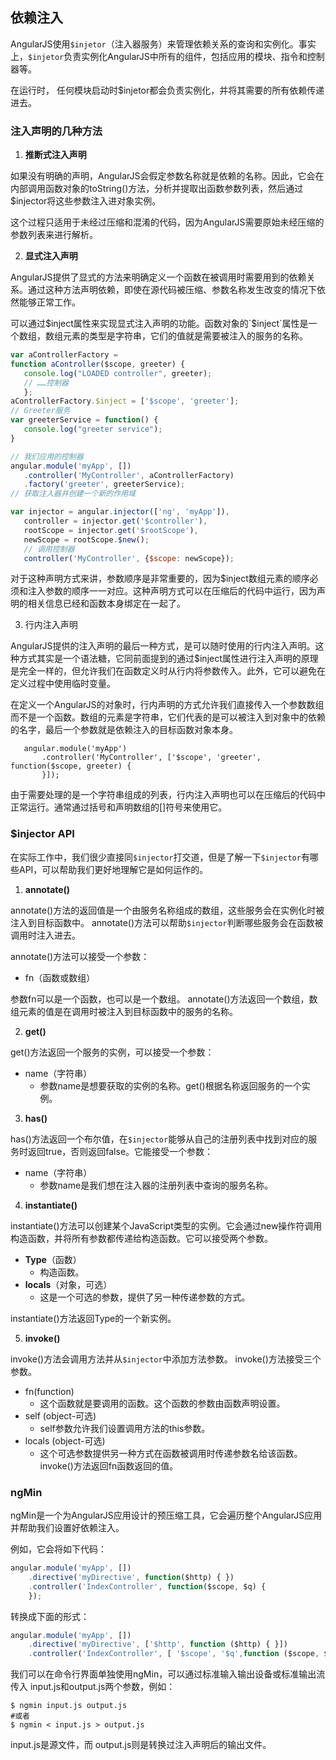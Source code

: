 ## 依赖注入

AngularJS使用`$injetor`（注入器服务）来管理依赖关系的查询和实例化。事实上，`$injetor`负责实例化AngularJS中所有的组件，包括应用的模块、指令和控制器等。

在运行时， 任何模块启动时$injetor都会负责实例化，并将其需要的所有依赖传递进去。

### 注入声明的几种方法

1. **推断式注入声明**

 如果没有明确的声明，AngularJS会假定参数名称就是依赖的名称。因此，它会在内部调用函数对象的toString()方法，分析并提取出函数参数列表，然后通过$injector将这些参数注入进对象实例。

 这个过程只适用于未经过压缩和混淆的代码，因为AngularJS需要原始未经压缩的参数列表来进行解析。

2. **显式注入声明**
 
 AngularJS提供了显式的方法来明确定义一个函数在被调用时需要用到的依赖关系。通过这种方法声明依赖，即使在源代码被压缩、参数名称发生改变的情况下依然能够正常工作。

 可以通过$inject属性来实现显式注入声明的功能。函数对象的`$inject`属性是一个数组，数组元素的类型是字符串，它们的值就是需要被注入的服务的名称。

 ```js
 var aControllerFactory =
 function aController($scope, greeter) {
    console.log("LOADED controller", greeter);
    // ……控制器
    };
 aControllerFactory.$inject = ['$scope', 'greeter']; 
 // Greeter服务
 var greeterService = function() {
    console.log("greeter service");
 }

 // 我们应用的控制器
 angular.module('myApp', [])
    .controller('MyController', aControllerFactory)
    .factory('greeter', greeterService);
 // 获取注入器并创建一个新的作用域
 
 var injector = angular.injector(['ng', 'myApp']),
    controller = injector.get('$controller'),
    rootScope = injector.get('$rootScope'),
    newScope = rootScope.$new();
    // 调用控制器
    controller('MyController', {$scope: newScope});

 ```
 
 对于这种声明方式来讲，参数顺序是非常重要的，因为$inject数组元素的顺序必须和注入参数的顺序一一对应。这种声明方式可以在压缩后的代码中运行，因为声明的相关信息已经和函数本身绑定在一起了。

3. 行内注入声明
 
 AngularJS提供的注入声明的最后一种方式，是可以随时使用的行内注入声明。这种方式其实是一个语法糖，它同前面提到的通过$inject属性进行注入声明的原理是完全一样的，但允许我们在函数定义时从行内将参数传入。此外，它可以避免在定义过程中使用临时变量。

 在定义一个AngularJS的对象时，行内声明的方式允许我们直接传入一个参数数组而不是一个函数。数组的元素是字符串，它们代表的是可以被注入到对象中的依赖的名字，最后一个参数就是依赖注入的目标函数对象本身。
 
 ```
    angular.module('myApp')
        .controller('MyController', ['$scope', 'greeter', function($scope, greeter) {
        }]);
 ```

 由于需要处理的是一个字符串组成的列表，行内注入声明也可以在压缩后的代码中正常运行。通常通过括号和声明数组的[]符号来使用它。

### $injector API

在实际工作中，我们很少直接同`$injector`打交道，但是了解一下`$injector`有哪些API，可以帮助我们更好地理解它是如何运作的。

1. **annotate()**
 
 annotate()方法的返回值是一个由服务名称组成的数组，这些服务会在实例化时被注入到目标函数中。 annotate()方法可以帮助`$injector`判断哪些服务会在函数被调用时注入进去。

 annotate()方法可以接受一个参数：
 - fn（函数或数组）
 
 参数fn可以是一个函数，也可以是一个数组。 annotate()方法返回一个数组，数组元素的值是在调用时被注入到目标函数中的服务的名称。

2. **get()**
 
 get()方法返回一个服务的实例，可以接受一个参数：

 - name（字符串）
     + 参数name是想要获取的实例的名称。get()根据名称返回服务的一个实例。

3. **has()**
 
 has()方法返回一个布尔值，在`$injector`能够从自己的注册列表中找到对应的服务时返回true，否则返回false。它能接受一个参数：
 - name（字符串）
     + 参数name是我们想在注入器的注册列表中查询的服务名称。

4. **instantiate()**
 
 instantiate()方法可以创建某个JavaScript类型的实例。它会通过new操作符调用构造函数，并将所有参数都传递给构造函数。它可以接受两个参数。
 - **Type**（函数）
     + 构造函数。
 - **locals**（对象，可选）
     + 这是一个可选的参数，提供了另一种传递参数的方式。
 
 instantiate()方法返回Type的一个新实例。

5. **invoke()**
 
 invoke()方法会调用方法并从`$injector`中添加方法参数。
 invoke()方法接受三个参数。
 - fn(function)
     + 这个函数就是要调用的函数。这个函数的参数由函数声明设置。
 - self (object-可选)
     + self参数允许我们设置调用方法的this参数。
 - locals (object-可选)
     + 这个可选参数提供另一种方式在函数被调用时传递参数名给该函数。
 invoke()方法返回fn函数返回的值。


### ngMin

ngMin是一个为AngularJS应用设计的预压缩工具，它会遍历整个AngularJS应用并帮助我们设置好依赖注入。

例如，它会将如下代码：

```js
angular.module('myApp', [])
    .directive('myDirective', function($http) { })
    .controller('IndexController', function($scope, $q) {
    });
```

转换成下面的形式：

```js
angular.module('myApp', [])
    .directive('myDirective', ['$http', function ($http) { }])
    .controller('IndexController', [ '$scope', '$q',function ($scope, $q) {} ]);
```


我们可以在命令行界面单独使用ngMin，可以通过标准输入输出设备或标准输出流传入
input.js和output.js两个参数，例如：

```
$ ngmin input.js output.js
#或者
$ ngmin < input.js > output.js
```

input.js是源文件，而 output.js则是转换过注入声明后的输出文件。
